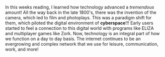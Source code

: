 In this weeks reading, I learned how technology advanced a *tremendous* amount!
All the way back in the late 1800's, there was the invention of the camera, which led to film and photoplays.
This was a paradigm shift for them, which piloted the digital environment of **cyberspace**!!!
Early users started to feel a connection to this digital world with programs like ELIZA and multiplayer games like Zork.
Now, technology is an integral part of how we function on a day to day basis. The internet continues to be an evergrowing and complex network that we use for leisure, communication, work, and more!
